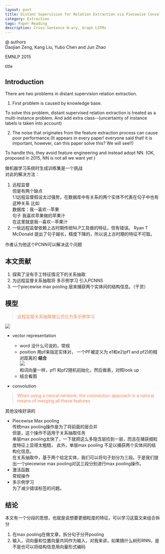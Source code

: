 ```yaml
---
layout: post
title: Distant Supervision for Relation Extraction via Piecewise Convolutional Neural Networks
category: Extraction
tags: Paper Reading
description: Cross-Sentence N-ary, Graph LSTMs
---
```


@ authors   
Daojian Zeng, Kang Liu, Yubo Chen and Jun Zhao

EMNLP 2015



 title

## Introduction

There are two problems in distant supervision relation extraction.  
1. First problem is caused by knowledge base.

To solve this problem, distant supervised relation extraction is treated as a multi-instance problem. And add extra class--(uncertainty of instance labels is taken into account)

2.  The noise that originates from the feature extraction process can cause poor performance.(It appears in every paper! everyone said that! it is important, however, can this paper solve this? We will see!!)

To handle this, they avoid feature engineering and instead adopt NN. (OK, proposed in 2015, NN is not all we want yet )


做机器学习系统时生成训练集是一个挑战   
对此的解决方法：
1. 远程监督  
但是有两个缺点  
1.1远程监督假设太过强势，在数据库中有关系的两个实体不代表在句子中也有这种关系 比如   
数据库：我--喜欢--苹果   
句子 我喜欢苹果做的苹果汁   
在这里就是我--喜欢--苹果汁
2. 一些远程监督依赖上古时期传统NLP工具做的特征，但有错误。 Ryan T McDonald 提出了句子越长，精度下降的，所以说上古时期的特征不可取。


作者认为他这个PCNN可以解决这个问题

## 本文贡献
1. 探索了没有手工特征情况下的关系抽取   
2. 为远程监督关系抽取将 多示例学习 引入PCNNS
3. 一个piecewise max pooling 层来捕获两个实体间的结构信息。（干货）



## 模型
> <font color=#ff7f50> 远程监督关系抽取被公式化为多示例学习  </font>

![](../../graph/PCNNs.png)  

* vector representation

   * word 没什么可说的，常规
   * position  用pf来指定实体对， 一个PF被定义为 e1和e2(pf1 and pf2)的相对距离的 **结合**   
   ![](../../graph/PFs.png)   
   和词向量一样，pf1 和pf2随机初始化，然后做表，对照look up   
   * 结合看图   
* convolution   
> <font color=#ff7f50> When using a neural network, the convolution approach is a natural means of merging all these features </font>   

其他没啥好讲的

* Piecewise Max pooling   
传统max pooling操作是为了将前面的层合并   
但是，这个操作不适用于关系抽取任务   
单层max pooling太快了，一下就把这么多隐含层捡到一层，而且在捕获细粒度特征上显得太粗糙， 此外，单层max pooling 不足以捕获两个实体间的结构化信息。   
在关系抽取中，基于两个给定实体，我们可以将句子划分为三段。于是我们提出一个piecewise max pooling对这三段分别进行max pooling操作。
* 激活函数   
常规操作   
* 多示例学习   
为了减少错误标签的问题。



## 结论   
本文有一个分段的思想，也就是说想要更细粒度的特征，可以学习这篇文来组合拆分
1. 在max pooling在做文章，拆分句子分开pooling   
2. 输入，词向量和位置向量共同作为输入，对我来讲，如果搞什么树形RNN，是不是也可以将结构信息用向量形式编码

